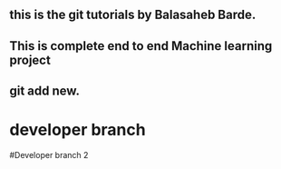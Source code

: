 ## this is the git tutorials by Balasaheb Barde.
## This is complete end to end Machine learning project
## git add new.
# developer branch
#Developer branch 2